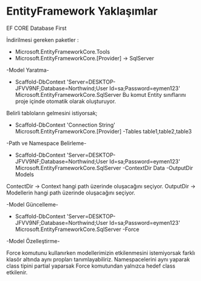 
# EntityFramework Yaklaşımlar

EF CORE Database First

İndirilmesi gereken paketler :

* Microsoft.EntityFrameworkCore.Tools
* Microsoft.EntityFrameworkCore.[Provider] -> SqlServer

-Model Yaratma-

* Scaffold-DbContext 'Server=DESKTOP-JFVV9NF;Database=Northwind;User Id=sa;Password=eymen123' Microsoft.EntityFrameworkCore.SqlServer
Bu komut Entity sınıflarını proje içinde otomatik olarak oluşturuyor.

Belirli tabloların gelmesini istiyorsak;

* Scaffold-DbContext 'Connection String' 
Microsoft.EntityFrameworkCore.[Provider] -Tables table1,table2,table3

-Path ve Namespace Belirleme-

* Scaffold-DbContext 'Server=DESKTOP-JFVV9NF;Database=Northwind;User Id=sa;Password=eymen123' Microsoft.EntityFrameworkCore.SqlServer -ContextDir Data -OutputDir Models

ContectDir -> Context hangi path üzerinde oluşacağını seçiyor.
OutputDir  -> Modellerin hangi path üzerinde oluşacağını seçiyor.

-Model Güncelleme-

* Scaffold-DbContext 'Server=DESKTOP-JFVV9NF;Database=Northwind;User Id=sa;Password=eymen123' Microsoft.EntityFrameworkCore.SqlServer -Force

-Model Özelleştirme-

Force komutunu kullanırken modellerimizin etkilenmesini istemiyorsak farklı klasör altında aynı propları tanımlayabiliriz. Namespacelerini aynı yaparak class tipini partial yaparsak Force komutundan yalnızca hedef class etkilenir.
